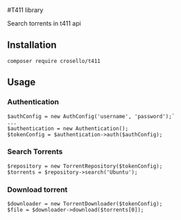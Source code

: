 #T411 library

Search torrents in t411 api

## Installation

`composer require crosello/t411`

## Usage

### Authentication

```
$authConfig = new AuthConfig('username', 'password');`
...
$authentication = new Authentication();
$tokenConfig = $authentication->auth($authConfig);
```

### Search Torrents

```
$repository = new TorrentRepository($tokenConfig);
$torrents = $repository->search('Ubuntu');
```

### Download torrent

```
$downloader = new TorrentDownloader($tokenConfig);
$file = $downloader->download($torrents[0]);
```
